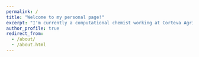 ```yaml
---
permalink: /
title: "Welcome to my personal page!"
excerpt: "I'm currently a computational chemist working at Corteva Agriscience. I mainly provide cheminformatics support and AI/ML modeling to the in-silico platform construction and discovery projects. "
author_profile: true
redirect_from: 
  - /about/
  - /about.html
---
```

